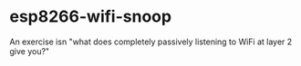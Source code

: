# esp8266-wifi-snoop

An exercise isn "what does completely passively listening to WiFi at layer 2 give you?"

